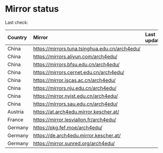 <script src="./time.js"></script>
# Mirror status
Last check: <script type="text/javascript">localize(1702009310.2739904);</script>

|Country|Mirror|Last update|
|:------|:-----|:----------|
|China|https://mirrors.tuna.tsinghua.edu.cn/arch4edu/|<script type="text/javascript">localize(1701973920);</script>|
|China|https://mirrors.aliyun.com/arch4edu/|<script type="text/javascript">localize(1701973920);</script>|
|China|https://mirrors.bfsu.edu.cn/arch4edu/|<script type="text/javascript">localize(1701973920);</script>|
|China|https://mirrors.cernet.edu.cn/arch4edu/|<script type="text/javascript">localize(1701973920);</script>|
|China|https://mirror.iscas.ac.cn/arch4edu/|<script type="text/javascript">localize(1701973920);</script>|
|China|https://mirrors.nju.edu.cn/arch4edu/|<script type="text/javascript">localize(1701973920);</script>|
|China|https://mirror.nyist.edu.cn/arch4edu/|<script type="text/javascript">localize(1701973920);</script>|
|China|https://mirrors.sau.edu.cn/arch4edu/|<script type="text/javascript">localize(1701973920);</script>|
|Austria|https://at.arch4edu.mirror.kescher.at/|<script type="text/javascript">localize(1701973920);</script>|
|France|https://mirror.lesviallon.fr/arch4edu/|<script type="text/javascript">localize(1701973920);</script>|
|Germany|https://pkg.fef.moe/arch4edu/|<script type="text/javascript">localize(1701973920);</script>|
|Germany|https://de.arch4edu.mirror.kescher.at/|<script type="text/javascript">localize(1701973920);</script>|
|Germany|https://mirror.sunred.org/arch4edu/|<script type="text/javascript">localize(1701973920);</script>|

<script src="./tablefilter/tablefilter.js"></script>
<script src="./table.js"></script>
